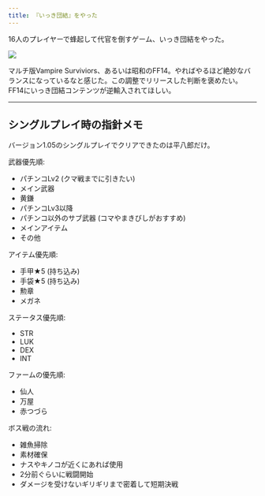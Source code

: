 ```yaml
---
title: 『いっき団結』をやった
---
```

16人のプレイヤーで蜂起して代官を倒すゲーム、いっき団結をやった。

![](https://lh3.googleusercontent.com/docs/ADP-6oHzjuordm9sexhYznc4NGFMljZ7R-_dpnDvmdwvOY0nfELGlxC2tmVXuQfjiR4zKBcFqIgB6Rbw71zdj90LDvEYDJkiq5tC8FoOiwVJGhGVD1aVWh160yQRhCTngH77XL7pwDXzN9kykcZNVRNUUNz5OH21kpUsJC04G9rdPOmkD454LqQMsFjMnh5iJm9Krf0qvCZUnGoVJhh2d2mMJFj4YlMU8vQHqQvUr88q3NCnh57DSyTQ6SxbcdKePJBqHoFKIq8xYJ6YIpY_BPF914NFXv1wQ1TsrsMVxBvY83oKruJ48SPMjARotw10k0lRe3zz-3_1YNWRKpYnwyP5QhZyVGYQCpR3MtkgjcPbWF5u-JpjiuOC6Ji0VGE69CegB4Ii65w3bn1XdkKA-OTuSMaGAJKdsp0bD4xGoqQxbQrAz_ahg_W5rc-3XdpyRdlY55s1PKDfnZTqU22dEnhMqlr5EPLS5QPyjkUCySo0FocEfN8hvzSO4dcZ7zO_IM-tHrJAtIACZhfPcPTe-TciNw5g0tPsbFI3F7HDcX-gLT4rQOWTBiKjKwmy04DxIgvXASDM5aXOKJ21IZviuCXd70zbudEAr97DFjgErvd6B1sMGoZh-bxVufPLLrr2K-bqVYW0SlUPc0Q9a8YfkUCDRYO_x6mwn7dQQ-64gLePkVvRvHnDG1fxqffd6MlpQMsLbrhkJ7C2hdItknBSF89g3lWXro0omg2SS_ETUp1lrf3Puw-btTJDmHYeEu1_smVTfajsCH_qU-s-VjPpwU2OJqKU7tuIsvQ-beN-z661H2LcO-ukI82ObayCl4wNrAzjhYt52BrsRSIFGY8P1NKLeN1hFyeHF-MJMMj5Q0DBBxLZDqroT46jzG1h0MMYb_KsnDvu8KZqTJOzvR-DVeL1N1LyO-3SXGcLqeQ8X8Eeis-euzl91npH6aUxz07GHMH50vZfXaPzU4x41Jt75nE8Z6XXI2I5Y26v0Rcz6Uweo5ifjvpuJGQtxgsLDGS8qGhKYd9G1tdbHgZiMoOkOXNZBQui-4-_WqLXrpM_kYKRwGBb9HETPhoaxKk1WPy1zNsLgxmZwj8qVbEaF2ccKO8IWfM0DB6Q2pR5U78JthZxjD14nuaS8PsyeVyVKZLhCBRiu4suWtQNu1lYbu7FMLgHMgclg9px_oNfmm8AnqcjrrePjrm1CbVrnOG90FH_VRaSbha6p4F47_f_6wyYGC64qDktFBoMM_uvXWgJqaGwR_kNRYFSyA)

マルチ版Vampire Surviviors、あるいは昭和のFF14。やればやるほど絶妙なバランスになっているなと感じた。この調整でリリースした判断を褒めたい。FF14にいっき団結コンテンツが逆輸入されてほしい。

* * *

シングルプレイ時の指針メモ
-------------

バージョン1.05のシングルプレイでクリアできたのは平八郎だけ。

武器優先順:

*   パチンコLv2 (クマ戦までに引きたい)
*   メイン武器
*   黄鎌
*   パチンコLv3以降
*   パチンコ以外のサブ武器 (コマやまきびしがおすすめ)
*   メインアイテム
*   その他

アイテム優先順:

*   手甲★5 (持ち込み)
*   手袋★5 (持ち込み)
*   勲章
*   メガネ

ステータス優先順:

*   STR
*   LUK
*   DEX
*   INT

ファームの優先順:

*   仙人
*   万屋
*   赤つづら

ボス戦の流れ:

*   雑魚掃除
*   素材確保
*   ナスやキノコが近くにあれば使用
*   2分前ぐらいに戦闘開始
*   ダメージを受けないギリギリまで密着して短期決戦
